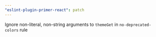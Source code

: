 ```yaml
---
"eslint-plugin-primer-react": patch
---
```


Ignore non-literal, non-string arguments to `themeGet` in `no-deprecated-colors` rule
